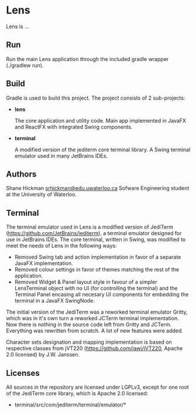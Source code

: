 Lens
========
Lens is ...


Run
-------

Run the main Lens application through the included gradle wrapper (./gradlew run).



Build
-----

Gradle is used to build this project. The project consists of 2 sub-projects:
* **lens**

    The core application and utility code. Main app implemented in JavaFX and ReactFX with integrated Swing components.

* **terminal**

    A modified version of the jediterm core terminal library. A Swing terminal emulator used in many JetBrains IDEs.



Authors
-------
Shane Hickman <srhickman@edu.uwaterloo.ca> Sofware Engineering student at the University of Waterloo.


Terminal
------
The terminal emulator used in Lens is a modified version of JediTerm (https://github.com/JetBrains/jediterm), a terminal emulator designed for use in JetBrains IDEs. The core terminal, written in Swing, was modified to meet the needs of Lens in the following ways:
* Removed Swing tab and action implementation in favor of a separate JavaFX implementation.
* Removed colour settings in favor of themes matching the rest of the application.
* Removed Widget & Panel layout style in favour of a simpler LensTerminal object with no UI (for controlling the terminal) and the Terminal Panel encasing all necesary UI components for embedding the terminal in a JavaFX SwingNode.

The initial version of the JediTerm was a reworked terminal emulator Gritty, which was in it's own turn a reworked JCTerm 
terminal implementation. Now there is nothing in the source code left from Gritty and JCTerm. Everything was 
rewritten from scratch. A lot of new features were added.

Character sets designation and mapping implementation is based on
respective classes from jVT220 (https://github.com/jawi/jVT220, Apache 2.0 licensed) by J.W. Janssen.


Licenses
-------
All sources in the repository are licensed under LGPLv3, except for one root of the JediTerm core library, which is Apache 2.0 licensed:
* terminal/src/com/jediterm/terminal/emulator/*
